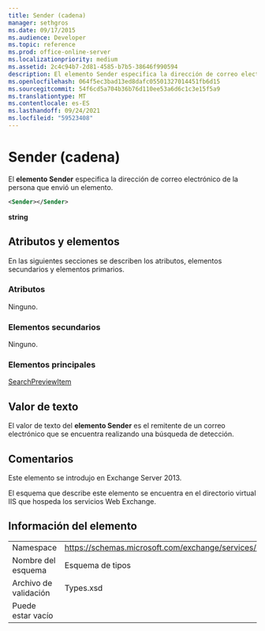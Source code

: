 ```yaml
---
title: Sender (cadena)
manager: sethgros
ms.date: 09/17/2015
ms.audience: Developer
ms.topic: reference
ms.prod: office-online-server
ms.localizationpriority: medium
ms.assetid: 2c4c94b7-2d81-4585-b7b5-38646f990594
description: El elemento Sender especifica la dirección de correo electrónico de la persona que envió un elemento.
ms.openlocfilehash: 064f5ec3bad13ed8dafc05501327014451fb6d15
ms.sourcegitcommit: 54f6cd5a704b36b76d110ee53a6d6c1c3e15f5a9
ms.translationtype: MT
ms.contentlocale: es-ES
ms.lasthandoff: 09/24/2021
ms.locfileid: "59523408"
---
```

# <a name="sender-string"></a>Sender (cadena)

El **elemento Sender** especifica la dirección de correo electrónico de la persona que envió un elemento. 
  
```XML
<Sender></Sender>
```

 **string**
## <a name="attributes-and-elements"></a>Atributos y elementos

En las siguientes secciones se describen los atributos, elementos secundarios y elementos primarios.
  
### <a name="attributes"></a>Atributos

Ninguno.
  
### <a name="child-elements"></a>Elementos secundarios

Ninguno.
  
### <a name="parent-elements"></a>Elementos principales

[SearchPreviewItem](searchpreviewitem.md)
  
## <a name="text-value"></a>Valor de texto

El valor de texto del **elemento Sender** es el remitente de un correo electrónico que se encuentra realizando una búsqueda de detección. 
  
## <a name="remarks"></a>Comentarios

Este elemento se introdujo en Exchange Server 2013.
  
El esquema que describe este elemento se encuentra en el directorio virtual IIS que hospeda los servicios Web Exchange.
  
## <a name="element-information"></a>Información del elemento

|||
|:-----|:-----|
|Namespace  <br/> |https://schemas.microsoft.com/exchange/services/2006/types  <br/> |
|Nombre del esquema  <br/> |Esquema de tipos  <br/> |
|Archivo de validación  <br/> |Types.xsd  <br/> |
|Puede estar vacío  <br/> ||
   

